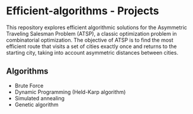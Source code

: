 # Efficient-algorithms - Projects

This repository explores efficient algorithmic solutions for the Asymmetric Traveling Salesman Problem (ATSP), a classic optimization problem in combinatorial optimization. The objective of ATSP is to find the most efficient route that visits a set of cities exactly once and returns to the starting city, taking into account asymmetric distances between cities.

## Algorithms

- Brute Force
- Dynamic Programming (Held-Karp algorithm)
- Simulated annealing
- Genetic algorithm
